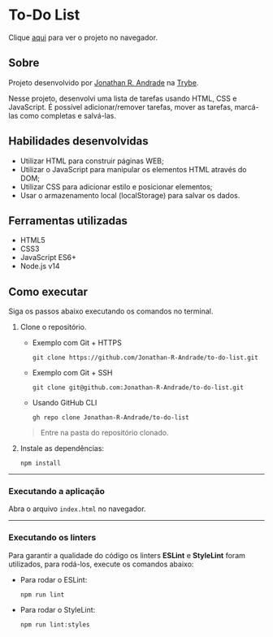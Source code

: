 # To-Do List

Clique [aqui](https://jonathan-r-andrade.github.io/to-do-list) para ver o projeto no navegador.

## Sobre

Projeto desenvolvido por [Jonathan R. Andrade](https://www.linkedin.com/in/jonathan-r-andrade/) na [Trybe](https://www.betrybe.com/).

Nesse projeto, desenvolvi uma lista de tarefas usando HTML, CSS e JavaScript. É possível adicionar/remover tarefas, mover as tarefas, marcá-las como completas e salvá-las.

## Habilidades desenvolvidas

* Utilizar HTML para construir páginas WEB;
* Utilizar o JavaScript para manipular os elementos HTML através do DOM;
* Utilizar CSS para adicionar estilo e posicionar elementos;
* Usar o armazenamento local (localStorage) para salvar os dados.

## Ferramentas utilizadas

* HTML5
* CSS3
* JavaScript ES6+
* Node.js v14

## Como executar

Siga os passos abaixo executando os comandos no terminal.

1. Clone o repositório.

    * Exemplo com Git + HTTPS
      ```
      git clone https://github.com/Jonathan-R-Andrade/to-do-list.git
      ```
    * Exemplo com Git + SSH
      ```
      git clone git@github.com:Jonathan-R-Andrade/to-do-list.git
      ```
    * Usando GitHub CLI
      ```
      gh repo clone Jonathan-R-Andrade/to-do-list
      ```

    > Entre na pasta do repositório clonado.

2. Instale as dependências:
    ```
    npm install
    ```

---

### Executando a aplicação

Abra o arquivo `index.html` no navegador.

---

### Executando os linters

Para garantir a qualidade do código os linters **ESLint** e **StyleLint** foram utilizados, para rodá-los, execute os comandos abaixo:

* Para rodar o ESLint:
    ```
    npm run lint
    ```
* Para rodar o StyleLint:
    ```
    npm run lint:styles
    ```
